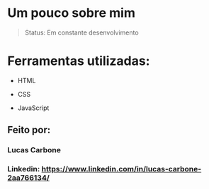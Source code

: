 # Um pouco sobre mim

> Status: Em constante desenvolvimento

# Ferramentas utilizadas:

* HTML

* CSS

* JavaScript

## Feito por:

### Lucas Carbone

### Linkedin: https://www.linkedin.com/in/lucas-carbone-2aa766134/
